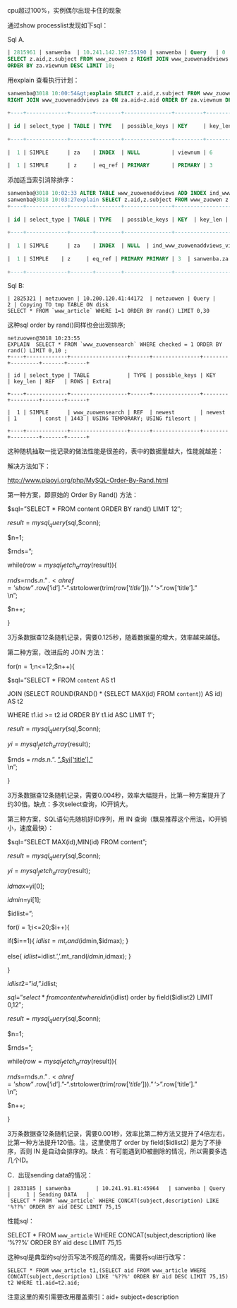 cpu超过100%，实例偶尔出现卡住的现象



通过show processlist发现如下sql：

Sql A.

```sql
| 2815961 | sanwenba  | 10.241.142.197:55190 | sanwenba | Query   | 0 | Sorting RESULT       | 
SELECT z.aid,z.subject FROM www_zuowen z RIGHT JOIN www_zuowenaddviews za ON za.aid=z.aid 
ORDER BY za.viewnum DESC LIMIT 10;
```

用explain 查看执行计划：

```sql
sanwenba@3018 10:00:54&gt;explain SELECT z.aid,z.subject FROM www_zuowen z 
RIGHT JOIN www_zuowenaddviews za ON za.aid=z.aid ORDER BY za.viewnum DESC LIMIT 10;
 
+----+-------------+-------+--------+---------------+---------+---------+-----------------+------
 
| id | select_type | TABLE | TYPE   | possible_keys | KEY     | key_len | REF     | ROWS   | Extra |
 
+----+-------------+-------+--------+---------------+---------+---------+-----------------+------
 
|  1 | SIMPLE      | za    | INDEX  | NULL          | viewnum | 6       | NULL            | 537029 | USING INDEX; USING filesort |
 
|  1 | SIMPLE      | z     | eq_ref | PRIMARY       | PRIMARY | 3       | sanwenba.za.aid |      1 |  |
```

添加适当索引消除排序：

```sql
sanwenba@3018 10:02:33 ALTER TABLE www_zuowenaddviews ADD INDEX ind_www_zuowenaddviews_viewnum(viewnum);
sanwenba@3018 10:03:27explain SELECT z.aid,z.subject FROM www_zuowen z RIGHT JOIN www_zuowenaddviews za ON za.aid=z.aid ORDER BY za.viewnum DESC LIMIT 10;
+----+-------------+-------+--------+---------------+--------------------------------+---------+-
 
| id | select_type | TABLE | TYPE   | possible_keys | KEY  | key_len | REF      | ROWS | Extra       |
 
+----+-------------+-------+--------+---------------+--------------------------------+---------+-
 
|  1 | SIMPLE      | za    | INDEX  | NULL  | ind_www_zuowenaddviews_viewnum | 3       | NULL       |   10 | USING INDEX |
 
|  1 | SIMPLE    | z     | eq_ref | PRIMARY PRIMARY | 3  | sanwenba.za.aid |    1 |             |
 
+----+-------------+-------+--------+---------------+--------------------------------+---------+-
```

Sql B:

```
| 2825321 | netzuowen | 10.200.120.41:44172  | netzuowen | Query |     2 | Copying TO tmp TABLE ON disk 
SELECT * FROM `www_article` WHERE 1=1 ORDER BY rand() LIMIT 0,30
```

这种sql order by rand()同样也会出现排序;

```
netzuowen@3018 10:23:55
EXPLAIN  SELECT * FROM `www_zuowensearch` WHERE checked = 1 ORDER BY rand() LIMIT 0,10 ;
+----+-------------+------------------+------+---------------+--------+---------+-------+------+
 
| id | select_type | TABLE            | TYPE | possible_keys | KEY    | key_len | REF   | ROWS | Extra|
 
+----+-------------+------------------+------+---------------+--------+---------+-------+------+
 
|  1 | SIMPLE      | www_zuowensearch | REF  | newest        | newest | 1       | const | 1443 | USING TEMPORARY; USING filesort |
 
+----+-------------+------------------+------+---------------+--------+---------+-------+------+
```

这种随机抽取一批记录的做法性能是很差的，表中的数据量越大，性能就越差：

解决方法如下：

http://www.piaoyi.org/php/MySQL-Order-By-Rand.html

第一种方案，即原始的 Order By Rand() 方法：

$sql=”SELECT * FROM content ORDER BY rand() LIMIT 12″;

$result=mysql_query($sql,$conn);

$n=1;

$rnds=”;

while($row=mysql_fetch_array($result)){

$rnds=$rnds.$n.”. <a href=’show”.$row[‘id’].”-“.strtolower(trim($row[‘title’])).”‘>”.$row[‘title’].”</a><br />\n”;

$n++;

}

3万条数据查12条随机记录，需要0.125秒，随着数据量的增大，效率越来越低。

第二种方案，改进后的 JOIN 方法：

for($n=1;$n<=12;$n++){

$sql=”SELECT * FROM `content` AS t1

JOIN (SELECT ROUND(RAND() * (SELECT MAX(id) FROM `content`)) AS id) AS t2

WHERE t1.id >= t2.id ORDER BY t1.id ASC LIMIT 1″;

$result=mysql_query($sql,$conn);

$yi=mysql_fetch_array($result);

$rnds = $rnds.$n.”. <a href=’show”.$yi[‘id’].”-“.strtolower(trim($yi[‘title’])).”‘>”.$yi[‘title’].”</a><br />\n”;

}

3万条数据查12条随机记录，需要0.004秒，效率大幅提升，比第一种方案提升了约30倍。缺点：多次select查询，IO开销大。

第三种方案，SQL语句先随机好ID序列，用 IN 查询（飘易推荐这个用法，IO开销小，速度最快）：

$sql=”SELECT MAX(id),MIN(id) FROM content”;

$result=mysql_query($sql,$conn);

$yi=mysql_fetch_array($result);

$idmax=$yi[0];

$idmin=$yi[1];

$idlist=”;

for($i=1;$i<=20;$i++){

if($i==1){ $idlist=mt_rand($idmin,$idmax); }

else{ $idlist=$idlist.’,’.mt_rand($idmin,$idmax); }

}

$idlist2=”id,”.$idlist;

$sql=”select * from content where id in ($idlist) order by field($idlist2) LIMIT 0,12″;

$result=mysql_query($sql,$conn);

$n=1;

$rnds=”;

while($row=mysql_fetch_array($result)){

$rnds=$rnds.$n.”. <a href=’show”.$row[‘id’].”-“.strtolower(trim($row[‘title’])).”‘>”.$row[‘title’].”</a><br />\n”;

$n++;

}

3万条数据查12条随机记录，需要0.001秒，效率比第二种方法又提升了4倍左右，比第一种方法提升120倍。注，这里使用了 order by field($idlist2) 是为了不排序，否则 IN 是自动会排序的。缺点：有可能遇到ID被删除的情况，所以需要多选几个ID。

C．出现sending data的情况：

```
| 2833185 | sanwenba        | 10.241.91.81:45964   | sanwenba | Query    |     1 | Sending DATA   |
 SELECT * FROM `www_article` WHERE CONCAT(subject,description) LIKE '%??%' ORDER BY aid DESC LIMIT 75,15
```

性能sql：

SELECT * FROM `www_article` WHERE CONCAT(subject,description) like ‘%??%’ ORDER BY aid desc LIMIT 75,15

这种sql是典型的sql分页写法不规范的情况，需要将sql进行改写：

```
SELECT * FROM www_article t1,(SELECT aid FROM www_article WHERE CONCAT(subject,description) LIKE '%??%' ORDER BY aid DESC LIMIT 75,15) t2 WHERE t1.aid=t2.aid;
```

注意这里的索引需要改用覆盖索引：aid+ subject+description